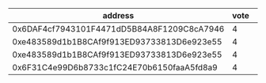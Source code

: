 address|vote|timestamp|signature
---|---|---|---
0x6DAF4cf7943101F4471dD5B84A8F1209C8cA7946|4|1605029509|0x529b10b8e9a4b822f7a44df00c36ac7720aebdc2437eab37e4fc5d7b68eb607e1a3f34aebfc9fb9526dcfed90f45248d22c9696a694ebea06b586650671d0ff61c
0xe483589d1b1B8CAf9f913ED93733813D6e923e55|4|1605030722|0x7248ac32bd924375f21209d663cf59b093c8f470aa0448bd377ef7f60b7f4b2319f21f2abd850ea25e6fe1d95e327cf9c815101bafba27033205a883acce9d001b
0xe483589d1b1B8CAf9f913ED93733813D6e923e55|4|1605030857|0x09c4f445d4eed71c4ffcd48751348a79c9f769c7ab45027f997956a764e3f12b2cd36efe4fe962af8dc56fb273b6cdc0df891b4c3cb3a115b87407ceffaf0b581c
0x6F31C4e99D6b8733c1fC24E70b6150faaA5fd8a9|4|1605030861|0x49ddcaf2095cac177453b47e045b11f3e72cf7327c8864f156e3100ec448af643a2015e50f7973d4f4e84e5a960b977b3c52c06d984baa1dd352831fa46cc0fd1b